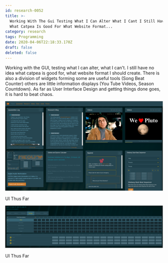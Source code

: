 ```yaml
---
id: research-0052
title: >-
  Working With The Gui Testing What I Can Alter What I Cant I Still Have No Idea
  What Catpea Is Good For What Website Format...
category: research
tags: Programming
date: 2020-04-06T22:18:33.170Z
draft: false
deleted: false
---
```


Working with the GUI, testing what I can alter, what I can't. I still have no idea what catpea is good for, what website format I should create. There is also a division of widgets forming some are useful tools (Song Beat Counter) others are little information displays (You Tube Videos, Season Countdown). As far as User Interface Design and getting things done goes, it is hard to beat chaos.

![Gui 2](image/research-0052-gui2.png)

UI Thus Far

![Gui 3](image/research-0052-gui3.png)

UI Thus Far
